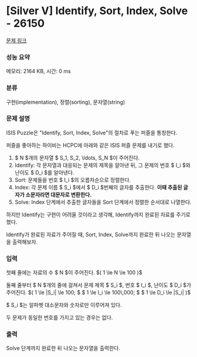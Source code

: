 # [Silver V] Identify, Sort, Index, Solve - 26150 

[문제 링크](https://www.acmicpc.net/problem/26150) 

### 성능 요약

메모리: 2164 KB, 시간: 0 ms

### 분류

구현(implementation), 정렬(sorting), 문자열(string)

### 문제 설명

<p>ISIS Puzzle은 "Identify, Sort, Index, Solve"의 절차로 푸는 퍼즐을 통칭한다.</p>

<p>퍼즐을 좋아하는 하이비는 HCPC에 아래와 같은 ISIS 퍼즐 문제를 내기로 했다.</p>

<ol>
	<li>$ N $개의 문자열 $ S_1, S_2, \ldots, S_N $이 주어진다.</li>
	<li>Identify: 각 문자열과 대응되는 문제의 제목을 알아낸 뒤, 그 문제의 번호 $ I_i $와 난이도 $ D_i $를 알아낸다.</li>
	<li>Sort: 문제들을 번호 $ I_i $의 오름차순으로 정렬한다.</li>
	<li>Index: 각 문제 이름 $ S_i $에서 $ D_i $번째의 글자를 추출한다. <strong>이때 추출된 글자가 소문자라면 대문자로 변환한다.</strong></li>
	<li>Solve: Index 단계에서 추출한 글자들을 Sort 단계에서 정렬한 순서대로 나열한다.</li>
</ol>

<p>하지만 Identify는 구현이 어려울 것이라고 생각해, Identify까지 완료된 자료를 주기로 했다.</p>

<p>Identify가 완료된 자료가 주어질 때, Sort, Index, Solve까지 완료한 뒤 나오는 문자열을 출력해보자.</p>

### 입력 

 <p>첫째 줄에는 자료의 수 $ N $이 주어진다. $( 1 \le N \le 100 )$</p>

<p>둘째 줄부터 $ N $개의 줄에 걸쳐서 문제 제목 $ S_i $, 번호 $ I_i $, 난이도 $ D_i $가 주어진다. $( 1 \le |S_i| \le 100; $ $ 1 \le I_i \le 100\,000; $ $ 1 \le D_i \le |S_i| )$</p>

<p>$ S_i $는 알파벳 대소문자와 숫자로만 이루어져 있다.</p>

<p>두 문제가 동일한 번호를 가지고 있는 경우는 없다.</p>

### 출력 

 <p>Solve 단계까지 완료한 뒤 나오는 문자열을 출력한다.</p>

